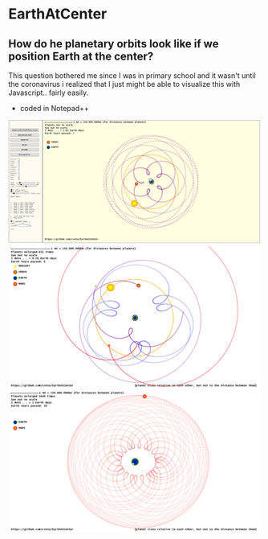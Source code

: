 # EarthAtCenter


## How do he planetary orbits look like if we position Earth at the center?

This question bothered me since I was in primary school and it wasn't until the coronavirus i realized that I just might be able to visualize this with Javascript.. fairly easily.

- coded in Notepad++

<img src="screenshots/ControlBoard.png" alt="ControlBoard">
<img src="screenshots/GeocentricalView.png" alt="GeocentricalView">
<img src="screenshots/MarsAroundEarth.png" alt="MarsAroundEarth">

